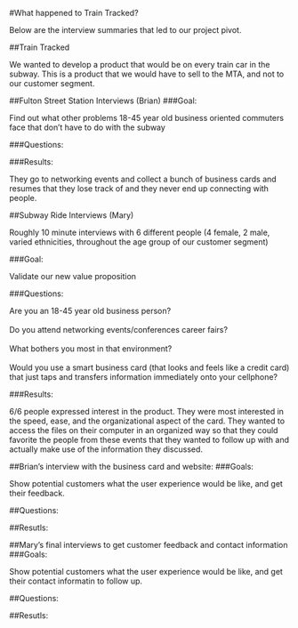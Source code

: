 #What happened to Train Tracked?

<html>
<body>
<p>Below are the interview summaries that led to our project pivot.</p>
</body>
</html>

##Train Tracked
<html>
<body>
<p>We wanted to develop a product that would be on every train car in the subway. This is a product that we would have to sell to the MTA, and not to our customer segment.
</p>
</body>
</html>

##Fulton Street Station Interviews (Brian)
###Goal:
<html>
<body>
<p>Find out what other problems 18-45 year old business oriented commuters face that don’t have to do with the subway
</p>
</body>
</html>

###Questions: 

###Results:
<html>
<body>
<p>
They go to networking events and collect a bunch of business cards and resumes that they lose track of and they never end up connecting with people.
</p>
</body>
</html>

##Subway Ride Interviews (Mary)
<html>
<body>
<p>
Roughly 10 minute interviews with 6 different people (4 female, 2 male, varied ethnicities, throughout the age group of our customer segment)
</p>
</body>
</html>
###Goal:
<html>
<body>
<p>Validate our new value proposition
</p>
</body>
</html>
###Questions: 
<html>
<body>
<p>
Are you an 18-45 year old business person? <br><br>
Do you attend networking events/conferences career fairs?<br><br>
What bothers you most in that environment?<br><br>
Would you use a smart business card (that looks and feels like a credit card) that just taps and transfers information immediately onto your cellphone? 
</p>
</body>
</html>

###Results:
<html>
<body>
<p>
6/6 people expressed interest in the product. They were most interested in the speed, ease, and the organizational aspect of the card. They wanted to access the files on their computer in an organized way so that they could favorite the people from these events that they wanted to follow up with and actually make use of the information they discussed. 
</p>
</body>
</html>


##Brian’s interview with the business card and website:
###Goals:
<html>
<body>
<p>Show potential customers what the user experience would be like, and get their feedback.
</p>
</body>
</html>
##Questions:
<html>
<body>
<p>
</p>
</body>
</html>
##Resutls:
<html>
<body>
<p>
</p>
</body>
</html>

##Mary’s final interviews to get customer feedback and contact information
###Goals:
<html>
<body>
<p>Show potential customers what the user experience would be like, and get their contact informatin to follow up.
</p>
</body>
</html>
##Questions:
<html>
<body>
<p>
</p>
</body>
</html>
##Resutls:
<html>
<body>
<p>
</p>
</body>
</html>
